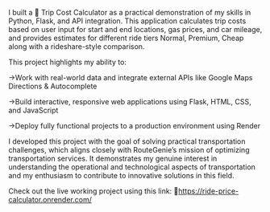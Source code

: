 I built a 🚗 Trip Cost Calculator as a practical demonstration of my skills in Python, Flask, and API integration. This application calculates trip costs based on user input for start and end locations, gas prices, and car mileage, and provides estimates for different ride tiers Normal, Premium, Cheap along with a rideshare-style comparison.

This project highlights my ability to:

->Work with real-world data and integrate external APIs like Google Maps Directions & Autocomplete

->Build interactive, responsive web applications using Flask, HTML, CSS, and JavaScript

->Deploy fully functional projects to a production environment using Render

I developed this project with the goal of solving practical transportation challenges, which aligns closely with RouteGenie’s mission of optimizing transportation services. It demonstrates my genuine interest in understanding the operational and technological aspects of transportation and my enthusiasm to contribute to innovative solutions in this field.

Check out the live working project using this link: 🚀https://ride-price-calculator.onrender.com/
